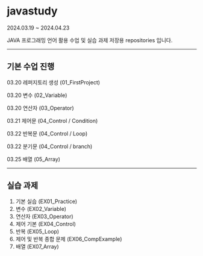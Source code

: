 # javastudy

2024.03.19 ~ 2024.04.23


JAVA 프로그래밍 언어 활용 수업 및 실습 과제 저장용 repositories 입니다.

---------------------------

## 기본 수업 진행

03.20 레퍼지토리 생성 (01_FirstProject)


03.20 변수 (02_Variable)


03.20 연산자 (03_Operator)


03.21 제어문 (04_Control / Condition)


03.22 반복문 (04_Control / Loop)


03.22 분기문 (04_Control / branch)


03.25 배열 (05_Array)


---------------------------

## 실습 과제 

1. 기본 실습  (EX01_Practice)
2. 변수  (EX02_Variable)
3. 연산자 (EX03_Operator)
4. 제어 기본  (EX04_Control)
5. 반복  (EX05_Loop)
6. 제어 및 반복 종합 문제 (EX06_CompExample)
7. 배열  (EX07_Array)
